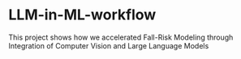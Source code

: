 # LLM-in-ML-workflow
This project shows how we accelerated Fall-Risk Modeling through Integration of Computer Vision and Large Language Models
